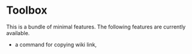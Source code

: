 # Toolbox

This is a bundle of minimal features.
The following features are currently available.
- a command for copying wiki link,
